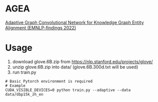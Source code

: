 # AGEA
[Adaptive Graph Convolutional Network for Knowledge Graph Entity Alignment (EMNLP-findings 2022)](https://aclanthology.org/2022.findings-emnlp.444.pdf)

# Usage
1. download glove.6B.zip from https://nlp.stanford.edu/projects/glove/
2. unzip glove.6B.zip into data/ (glove.6B.300d.txt will be used)
3. run train.py
```
# Basic Pytorch environment is required
# Example
CUDA_VISIBLE_DEVICES=0 python train.py --adaptive --data data/dbp15k_zh_en
```
